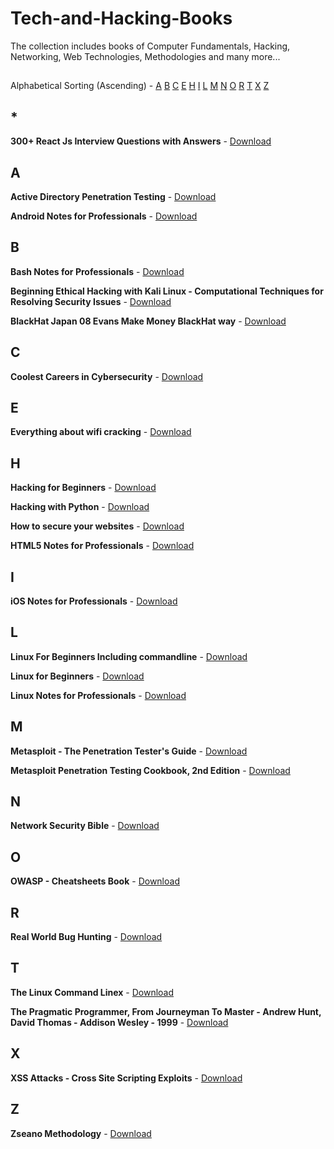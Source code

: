 # Tech-and-Hacking-Books
The collection includes books of Computer Fundamentals, Hacking, Networking, Web Technologies, Methodologies and many more...

## #
Alphabetical Sorting (Ascending) -
[A](https://github.com/aryavartx/tech-and-hacking-books/blob/main/README.md#a)
[B](https://github.com/aryavartx/tech-and-hacking-books/blob/main/README.md#b)
[C](https://github.com/aryavartx/tech-and-hacking-books/blob/main/README.md#c)
[E](https://github.com/aryavartx/tech-and-hacking-books/blob/main/README.md#e)
[H](https://github.com/aryavartx/tech-and-hacking-books/blob/main/README.md#h)
[I](https://github.com/aryavartx/tech-and-hacking-books/blob/main/README.md#i)
[L](https://github.com/aryavartx/tech-and-hacking-books/blob/main/README.md#l)
[M](https://github.com/aryavartx/tech-and-hacking-books/blob/main/README.md#m)
[N](https://github.com/aryavartx/tech-and-hacking-books/blob/main/README.md#n)
[O](https://github.com/aryavartx/tech-and-hacking-books/blob/main/README.md#o)
[R](https://github.com/aryavartx/tech-and-hacking-books/blob/main/README.md#r)
[T](https://github.com/aryavartx/tech-and-hacking-books/blob/main/README.md#t)
[X](https://github.com/aryavartx/tech-and-hacking-books/blob/main/README.md#x)
[Z](https://github.com/aryavartx/tech-and-hacking-books/blob/main/README.md#z)

## *

__300+ React Js Interview Questions with Answers__ - [Download](https://www.mediafire.com/file/8m8uyfai3wfkx4m/300%252B_React_Js_Interview_Questions_with_Answers.pdf)

## A

__Active Directory Penetration Testing__ - [Download](https://www.mediafire.com/file/ptutakjagazsz3l/Active_Directory_Penetration_Testing.pdf)

__Android Notes for Professionals__ - [Download](https://www.mediafire.com/file/77jeap9nsmiivz1/Android_Notes_For_Professionals.pdf)

## B

__Bash Notes for Professionals__ - [Download](https://www.mediafire.com/file/q0havo82p05vvlo/Bash_Notes_For_Professionals.pdf)

__Beginning Ethical Hacking with Kali Linux - Computational Techniques for Resolving Security Issues__ - [Download](https://www.mediafire.com/file/okgf5haltisifms/Beginning_Ethical_Hacking_with_Kali_Linux_-_Computational_Techniques_for_Resolving_Security_Issues.pdf)

__BlackHat Japan 08 Evans Make Money BlackHat way__ - [Download](https://www.mediafire.com/file/ztrvvoycmicqeq3/BlackHat_Japan_08_Evans_Make_Money_BlackHat_way.pdf)

## C

__Coolest Careers in Cybersecurity__ - [Download](https://www.mediafire.com/file/4mvt9jy8kf6edc4/Coolest_Careers_in_Cybersecurity.pdf)

## E

__Everything about wifi cracking__ - [Download](https://www.mediafire.com/file/lufl7o6hqdks4gu/Everything_about_wifi_cracking.pdf)

## H

__Hacking for Beginners__ - [Download](https://www.mediafire.com/file/vf7v3ys05mpnegv/Hacking_For_Beginners.pdf)

__Hacking with Python__ - [Download](https://www.mediafire.com/file/g8qmxd1k3fembaz/Hacking_With_Python.pdf)

__How to secure your websites__ - [Download](https://www.mediafire.com/file/xr429uicnrqs89d/How_to_secure_your_Websites.pdf)

__HTML5 Notes for Professionals__ - [Download](https://www.mediafire.com/file/ybcnboe03rm3b4s/HTML5_Notes_For_Professionals.pdf)

## I

__iOS Notes for Professionals__ - [Download](https://www.mediafire.com/file/urv8woo04ro5yx7/iOS_Notes_For_Professionals.pdf)

## L

__Linux For Beginners Including commandline__ - [Download](https://www.mediafire.com/file/sy2irjj0eai10b6/Linux_For_Beginners_Including_commandline.pdf)

__Linux for Beginners__ - [Download](https://www.mediafire.com/file/wavel0v685sjtuv/Linux_for_beginners.pdf)

__Linux Notes for Professionals__ - [Download](https://www.mediafire.com/file/j1pmw0ybsts7igo/Linux_Notes_For_Professionals.pdf)

## M

__Metasploit - The Penetration Tester's Guide__ - [Download](https://www.mediafire.com/file/7vcg2ur1abtur19/Metasploit_-_The_Penetration_Tester%2527s_Guide.pdf)

__Metasploit Penetration Testing Cookbook, 2nd Edition__ - [Download](https://www.mediafire.com/file/iovjk3ouawj7o5s/Metasploit_Penetration_Testing_Cookbook_-_2nd_Edition.pdf)

## N

__Network Security Bible__ - [Download](https://www.mediafire.com/file/vnjgnedr843ojsh/Network_Security_Bible.pdf)

## O

__OWASP - Cheatsheets Book__ - [Download](https://www.mediafire.com/file/ikj3thdt6336q19/OWASP_-_Cheatsheets_Book.pdf)

## R

__Real World Bug Hunting__ - [Download](https://www.mediafire.com/file/gea5dadh8kojzan/Real_World_Bug_Hunting.pdf)

## T

__The Linux Command Linex__ - [Download](https://www.mediafire.com/file/cvlhywvg5jc3dpt/The_Linux_Command_Linex)

__The Pragmatic Programmer, From Journeyman To Master - Andrew Hunt, David Thomas - Addison Wesley - 1999__ - [Download](https://www.mediafire.com/file/m6dlnpo828z7kzk/The_Pragmatic_Programmer%252C_From_Journeyman_To_Master_-_Andrew_Hunt%252C_David_Thomas_-_Addison_Wesley_-_1999.pdf)

## X

__XSS Attacks - Cross Site Scripting Exploits__ - [Download](https://www.mediafire.com/file/x52vt8hdky9a7nv/XSS_Attacks_-_Cross_Site_Scripting_Exploits_an.pdf)

## Z

__Zseano Methodology__ - [Download](https://www.mediafire.com/file/ep21f1p7pf94k2h/Zseanos_Methodology.pdf)
